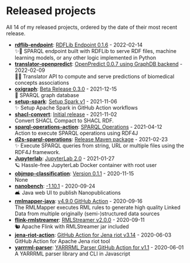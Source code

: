 # Released projects

All <!-- release_count starts -->14<!-- release_count ends --> of my released projects, ordered by the date of their most recent release.

<!-- recent_releases starts -->
* **[rdflib-endpoint](https://github.com/vemonet/rdflib-endpoint)**: [RDFLib Endpoint 0.1.6](https://github.com/vemonet/rdflib-endpoint/releases/tag/0.1.6) - 2022-02-14
<br>✨️🐍 SPARQL endpoint built with RDFLib to serve RDF files, machine learning models, or any other logic implemented in Python
* **[translator-openpredict](https://github.com/MaastrichtU-IDS/translator-openpredict)**: [OpenPredict 0.0.7 using GraphDB backend](https://github.com/MaastrichtU-IDS/translator-openpredict/releases/tag/v0.0.7) - 2022-02-09
<br>🔮🐍 Translator API to compute and serve predictions of biomedical concepts associations
* **[oxigraph](https://github.com/vemonet/oxigraph)**: [Beta Release 0.3.0](https://github.com/vemonet/oxigraph/releases/tag/v0.3.0-beta) - 2021-12-15
<br>🦀 SPARQL graph database
* **[setup-spark](https://github.com/vemonet/setup-spark)**: [Setup Spark v1](https://github.com/vemonet/setup-spark/releases/tag/v1) - 2021-11-06
<br>✨ Setup Apache Spark in GitHub Action workflows
* **[shacl-convert](https://github.com/vemonet/shacl-convert)**: [Initial release](https://github.com/vemonet/shacl-convert/releases/tag/0.0.1) - 2021-11-02
<br>Convert SHACL Compact to SHACL RDF.
* **[sparql-operations-action](https://github.com/vemonet/sparql-operations-action)**: [SPARQL Operations](https://github.com/vemonet/sparql-operations-action/releases/tag/v1) - 2021-04-12
<br>Action to execute SPARQL operations using RDF4J
* **[d2s-sparql-operations](https://github.com/MaastrichtU-IDS/d2s-sparql-operations)**: [Release Maven package](https://github.com/MaastrichtU-IDS/d2s-sparql-operations/releases/tag/v0.0.3) - 2021-02-23
<br>✨️ Execute SPARQL queries from string, URL or multiple files using the RDF4J framework.
* **[Jupyterlab](https://github.com/vemonet/Jupyterlab)**: [JupyterLab 2.0](https://github.com/vemonet/Jupyterlab/releases/tag/v2.0) - 2021-01-27
<br>🪐 Hassle-free JupyterLab Docker container with root user
* **[objmpp-classification](https://github.com/JEmonet67/objmpp-classification)**: [Version 0.1.1](https://github.com/JEmonet67/objmpp-classification/releases/tag/0.1.1) - 2020-11-15
<br>None
* **[nanobench](https://github.com/vemonet/nanobench)**: [-1.10.1](https://github.com/vemonet/nanobench/releases/tag/v1.10.1) - 2020-09-24
<br>🛋️ Java web UI to publish Nanopublications
* **[rmlmapper-java](https://github.com/vemonet/rmlmapper-java)**: [v4.9.0 GitHub Action](https://github.com/vemonet/rmlmapper-java/releases/tag/v4.9.0) - 2020-09-16
<br>The RMLMapper executes RML rules to generate high quality Linked Data from multiple originally (semi-)structured data sources
* **[flink-rmlstreamer](https://github.com/vemonet/flink-rmlstreamer)**: [RMLStreamer v2.0.0](https://github.com/vemonet/flink-rmlstreamer/releases/tag/v2.0.0) - 2020-09-11
<br>🐿️ Apache Flink with RMLStreamer jar included
* **[jena-riot-action](https://github.com/vemonet/jena-riot-action)**: [GitHub Action for Jena riot v3.14](https://github.com/vemonet/jena-riot-action/releases/tag/v3.14) - 2020-06-03
<br>GitHub Action for Apache Jena riot tool
* **[yarrrml-parser](https://github.com/vemonet/yarrrml-parser)**: [YARRRML Parser GitHub Action for v1.1](https://github.com/vemonet/yarrrml-parser/releases/tag/v1.1) - 2020-06-01
<br>A YARRRML parser library and CLI in Javascript
<!-- recent_releases ends -->
